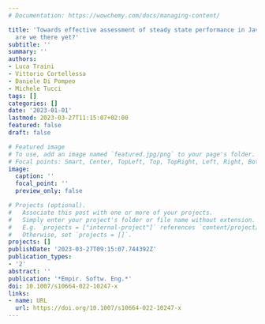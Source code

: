 ```yaml
---
# Documentation: https://wowchemy.com/docs/managing-content/

title: 'Towards effective assessment of steady state performance in Java software:
  are we there yet?'
subtitle: ''
summary: ''
authors:
- Luca Traini
- Vittorio Cortellessa
- Daniele Di Pompeo
- Michele Tucci
tags: []
categories: []
date: '2023-01-01'
lastmod: 2023-03-27T11:15:07+02:00
featured: false
draft: false

# Featured image
# To use, add an image named `featured.jpg/png` to your page's folder.
# Focal points: Smart, Center, TopLeft, Top, TopRight, Left, Right, BottomLeft, Bottom, BottomRight.
image:
  caption: ''
  focal_point: ''
  preview_only: false

# Projects (optional).
#   Associate this post with one or more of your projects.
#   Simply enter your project's folder or file name without extension.
#   E.g. `projects = ["internal-project"]` references `content/project/deep-learning/index.md`.
#   Otherwise, set `projects = []`.
projects: []
publishDate: '2023-03-27T09:15:07.744392Z'
publication_types:
- '2'
abstract: ''
publication: '*Empir. Softw. Eng.*'
doi: 10.1007/s10664-022-10247-x
links:
- name: URL
  url: https://doi.org/10.1007/s10664-022-10247-x
---
```

